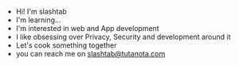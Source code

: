 - Hi! I'm slashtab
- I'm learning...
- I'm interested in web and App development
- I like obsessing over Privacy, Security and development around it
- Let's cook something together
- you can reach me on slashtab@tutanota.com

<!--
**slashtab/slashtab** is a ✨ _special_ ✨ repository because its `README.md` (this file) appears on your GitHub profile.

Here are some ideas to get you started:

- 🔭 I’m currently working on ...
- 🌱 I’m currently learning ...
- 👯 I’m looking to collaborate on ...
- 🤔 I’m looking for help with ...
- 💬 Ask me about ...
- 📫 How to reach me: ...
- 😄 Pronouns: ...
- ⚡ Fun fact: ...
-->
